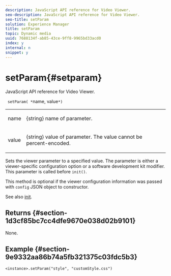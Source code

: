 ```yaml
---
description: JavaScript API reference for Video Viewer.
seo-description: JavaScript API reference for Video Viewer.
seo-title: setParam
solution: Experience Manager
title: setParam
topic: Dynamic media
uuid: 7688134f-ab85-43ce-9ff8-9965bd33acd0
index: y
internal: n
snippet: y
---
```


# setParam{#setparam}

JavaScript API reference for Video Viewer.

 ` setParam( *`name, value`*)`

<table id="table_896DFF34A68A403DB93A6D597461A573"> 
 <tbody> 
  <tr> 
   <td colname="col1"> <p> <span class="codeph"> <span class="varname"> name </span> </span> </p> </td> 
   <td colname="col2"> <p> <span class="codeph"> {string} </span> name of parameter. </p> </td> 
  </tr> 
  <tr> 
   <td colname="col1"> <p> <span class="codeph"> <span class="varname"> value </span> </span> </p> </td> 
   <td colname="col2"> <p> <span class="codeph"> {string} </span> value of parameter. The value cannot be percent-encoded. </p> </td> 
  </tr> 
 </tbody> 
</table>

Sets the viewer parameter to a specified value. The parameter is either a viewer-specific configuration option or a software development kit modifier. This parameter is called before `init()`.

This method is optional if the viewer configuration information was passed with `config` JSON object to constructor.

See also [init](../../../c-html5-s7-aem-asset-viewers/c-html5-20-zoom-viewer-about/c-html5-20-zoom-viewer-javascriptapiref/r-html5-zoom-viewer-20-javascriptapiref-init.md#reference-aee94dd92a28410784f7a1792e28683b).

## Returns {#section-1d3cf85bc7cc4dfe9670e038d02b9101}

None.

## Example {#section-9e9332aa86b74a5fb321375c03fdc5b3}

```
<instance>.setParam("style", "customStyle.css")
```

